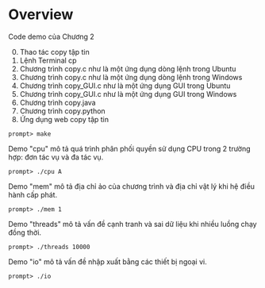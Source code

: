 # Overview

Code demo của Chương 2

0. Thao tác copy tập tin
1. Lệnh Terminal cp
2. Chương trình copy.c như là một ứng dụng dòng lệnh trong Ubuntu
3. Chương trình copy.c như là một ứng dụng dòng lệnh trong Windows
4. Chương trình copy_GUI.c như là một ứng dụng GUI trong Ubuntu
5. Chương trình copy_GUI.c như là một ứng dụng GUI trong Windows
6. Chương trình copy.java
7. Chương trình copy.python
8. Ứng dụng web copy tập tin
```
prompt> make
```

Demo "cpu" mô tả quá trình phân phối quyền sử dụng CPU trong 2 trường hợp: đơn tác vụ và đa tác vụ.

```
prompt> ./cpu A
```

Demo "mem" mô tả địa chỉ ảo của chương trình và địa chỉ vật lý khi hệ điều hành cấp phát.

```
prompt> ./mem 1
```

Demo "threads" mô tả vấn đề cạnh tranh và sai dữ liệu khi nhiều luồng chạy đồng thời.
```
prompt> ./threads 10000
```
Demo "io" mô tả vấn đề nhập xuất bằng các thiết bị ngoại vi.
```
prompt> ./io
```



